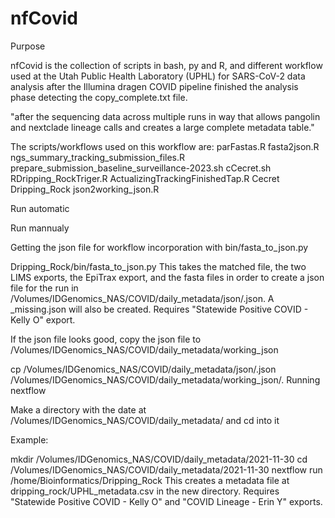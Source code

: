 # nfCovid

Purpose

nfCovid is the collection of scripts in bash, py and R, and different workflow used at the Utah Public Health Laboratory (UPHL) for SARS-CoV-2 data analysis after the Illumina dragen COVID pipeline finished the analysis phase detecting the copy_complete.txt file. 

"after the sequencing data across multiple runs in way that allows pangolin and nextclade lineage calls and creates a large complete metadata table."

The scripts/workflows used on this workflow are:
parFastas.R
fasta2json.R
ngs_summary_tracking_submission_files.R
prepare_submission_baseline_surveillance-2023.sh
cCecret.sh
RDripping_RockTriger.R
ActualizingTrackingFinishedTap.R
Cecret
Dripping_Rock
json2working_json.R

Run automatic

Run mannualy



Getting the json file for workflow incorporation with bin/fasta_to_json.py

Dripping_Rock/bin/fasta_to_json.py <run id>
This takes the matched file, the two LIMS exports, the EpiTrax export, and the fasta files in order to create a json file for the run in /Volumes/IDGenomics_NAS/COVID/daily_metadata/json/<run id>.json. A <run id>_missing.json will also be created. Requires "Statewide Positive COVID - Kelly O" export.

If the json file looks good, copy the json file to /Volumes/IDGenomics_NAS/COVID/daily_metadata/working_json

cp /Volumes/IDGenomics_NAS/COVID/daily_metadata/json/<run id>.json /Volumes/IDGenomics_NAS/COVID/daily_metadata/working_json/.
Running nextflow

Make a directory with the date at /Volumes/IDGenomics_NAS/COVID/daily_metadata/ and cd into it

Example:

mkdir /Volumes/IDGenomics_NAS/COVID/daily_metadata/2021-11-30
cd /Volumes/IDGenomics_NAS/COVID/daily_metadata/2021-11-30
nextflow run /home/Bioinformatics/Dripping_Rock
This creates a metadata file at dripping_rock/UPHL_metadata.csv in the new directory. Requires "Statewide Positive COVID - Kelly O" and "COVID Lineage - Erin Y" exports.
